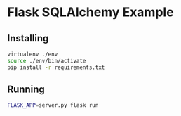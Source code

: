 # Flask SQLAlchemy Example

## Installing

```bash
virtualenv ./env
source ./env/bin/activate
pip install -r requirements.txt
```

## Running

```bash
FLASK_APP=server.py flask run
```
